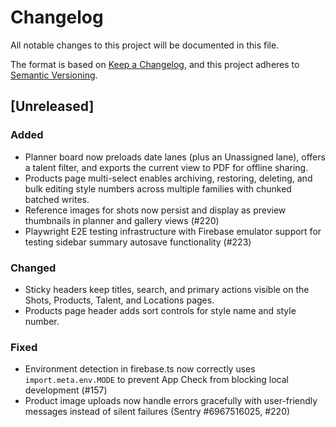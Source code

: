 # Changelog

All notable changes to this project will be documented in this file.

The format is based on [Keep a Changelog](https://keepachangelog.com/en/1.1.0/),
and this project adheres to [Semantic Versioning](https://semver.org/spec/v2.0.0.html).

## [Unreleased]
### Added
- Planner board now preloads date lanes (plus an Unassigned lane), offers a talent filter, and exports the current view to PDF for offline sharing.
- Products page multi-select enables archiving, restoring, deleting, and bulk editing style numbers across multiple families with chunked batched writes.
- Reference images for shots now persist and display as preview thumbnails in planner and gallery views (#220)
- Playwright E2E testing infrastructure with Firebase emulator support for testing sidebar summary autosave functionality (#223)

### Changed
- Sticky headers keep titles, search, and primary actions visible on the Shots, Products, Talent, and Locations pages.
- Products page header adds sort controls for style name and style number.

### Fixed
- Environment detection in firebase.ts now correctly uses `import.meta.env.MODE` to prevent App Check from blocking local development (#157)
- Product image uploads now handle errors gracefully with user-friendly messages instead of silent failures (Sentry #6967516025, #220)

